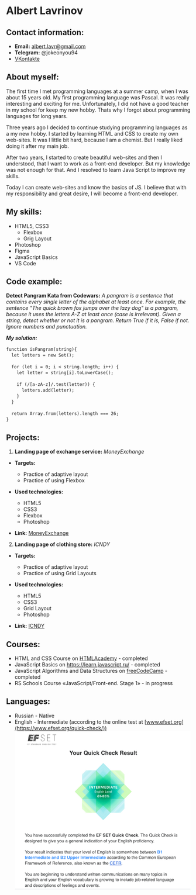 # Albert Lavrinov

## Contact information:

- **Email:** albert.lavr@gmail.com
- **Telegram:** @jokeonyou94
- [VKontakte](https://vk.com/alik_man94)

## About myself:

The first time I met programming languages at a summer camp, when I was about 15 years old. My first programming language was Pascal. It was really interesting and exciting for me. Unfortunately, I did not have a good teacher in my school for keep my new hobby. Thats why I forgot about programming languages for long years.

Three years ago I decided to continue studying programming languages as a my new hobby. I started by learning HTML and CSS to create my own web-sites. It was I little bit hard, because I am a chemist. But I really liked doing it after my main job.

After two years, I started to create beautiful web-sites and then I understood, that I want to work as a front-end developer. But my knowledge was not enough for that. And I resolved to learn Java Script to improve my skills.

Today I can create web-sites and know the basics of JS. I believe that with my responsibility and great desire, I will become a front-end developer.

## My skills:

- HTML5, CSS3
  - Flexbox
  - Grig Layout
- Photoshop
- Figma
- JavaScript Basics
- VS Code

## Code example:

**Detect Pangram Kata from Codewars:** _A pangram is a sentence that contains every single letter of the alphabet at least once. For example, the sentence "The quick brown fox jumps over the lazy dog" is a pangram, because it uses the letters A-Z at least once (case is irrelevant). Given a string, detect whether or not it is a pangram. Return True if it is, False if not. Ignore numbers and punctuation._

**_My solution:_**

```
function isPangram(string){
  let letters = new Set();

  for (let i = 0; i < string.length; i++) {
    let letter = string[i].toLowerCase();

    if (/[a-zA-z]/.test(letter)) {
      letters.add(letter);
    }
  }

  return Array.from(letters).length === 26;
}
```

## Projects:

1. **Landing page of exchange service:** _MoneyExchange_

- **Targets:**

  - Practice of adaptive layout
  - Practice of using Flexbox

- **Used technologies:**

  - HTML5
  - CSS3
  - Flexbox
  - Photoshop

- **Link:** [MoneyExchange](https://alik1994.github.io/moneyexchange/)

2. **Landing page of clothing store:** _ICNDY_

- **Targets:**

  - Practice of adaptive layout
  - Practice of using Grid Layouts

- **Used technologies:**

  - HTML5
  - CSS3
  - Grid Layout
  - Photoshop

- **Link:** [ICNDY](https://alik1994.github.io/ICNDY/)

## Courses:

- HTML and CSS Course on [HTMLAcademy](https://htmlacademy.ru/) - completed
- JavaScript Basics on https://learn.javascript.ru/ - completed
- JavaScript Algorithms and Data Structures on [freeCodeCamp](https://www.freecodecamp.org/) - completed
- RS Schools Course «JavaScript/Front-end. Stage 1» - in progress

## Languages:

- Russian - Native
- English - Intermediate (according to the online test at [www.efset.org](https://www.efset.org/quick-check/))
  ![Test result](./img/ef-test.png)
